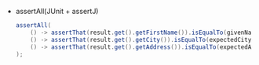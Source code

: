 - assertAll(JUnit + assertJ)
  ```java
  assertAll(
      () -> assertThat(result.get().getFirstName()).isEqualTo(givenName),
      () -> assertThat(result.get().getCity()).isEqualTo(expectedCity),
      () -> assertThat(result.get().getAddress()).isEqualTo(expectedAddress)
  );
  ```
  
